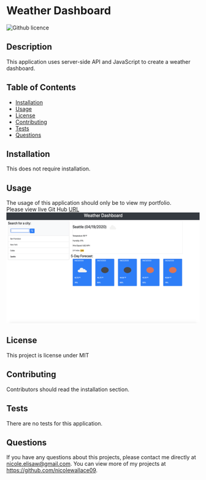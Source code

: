 
# Weather Dashboard
![Github licence](http://img.shields.io/badge/license-MIT-blue.svg)

## Description 
This application uses server-side API and JavaScript to create a weather dashboard.

## Table of Contents
* [Installation](#installation)
* [Usage](#usage)
* [License](#license)
* [Contributing](#contributing)
* [Tests](#tests)
* [Questions](#questions)

## Installation 
This does not require installation. 

## Usage 
The usage of this application should only be to view my portfolio.<br>
Please view live Git Hub [URL](https://nicolewallace09.github.io/weather-dashboard/)<br>
<img src="assets/images/weather-img.png">

## License 
This project is license under MIT

## Contributing 
Contributors should read the installation section. 

## Tests
There are no tests for this application. 

## Questions
If you have any questions about this projects, please contact me directly at nicole.elisaw@gmail.com. You can view more of my projects at https://github.com/nicolewallace09.
